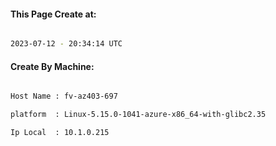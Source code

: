 
   
#### This Page Create at:

```bash

2023-07-12 - 20:34:14 UTC

```

#### Create By Machine:

```bash

Host Name : fv-az403-697

platform  : Linux-5.15.0-1041-azure-x86_64-with-glibc2.35

Ip Local  : 10.1.0.215

```

